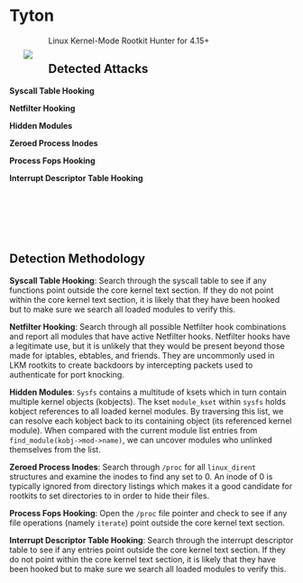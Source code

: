# Tyton

<img align="left" src="https://raw.githubusercontent.com/nbulischeck/tyton/master/images/tyton-large.jpg?token=ARN9vXUA3y4sqHCkZj_tM1s9Zlb4eW-vks5bu8I4wA%3D%3D" style="padding: 25px">

Linux Kernel-Mode Rootkit Hunter for 4.15+

## Detected Attacks

**Syscall Table Hooking**
  
**Netfilter Hooking**

**Hidden Modules**

**Zeroed Process Inodes**

**Process Fops Hooking**

**Interrupt Descriptor Table Hooking**

&nbsp;

&nbsp;

&nbsp;

## Detection Methodology

**Syscall Table Hooking**: Search through the syscall table to see if any functions point outside the core kernel text section. If they do not point within the core kernel text section, it is likely that they have been hooked but to make sure we search all loaded modules to verify this.

**Netfilter Hooking**: Search through all possible Netfilter hook combinations and report all modules that have active Netfilter hooks. Netfilter hooks have a legitimate use, but it is unlikely that they would be present beyond those made for iptables, ebtables, and friends. They are uncommonly used in LKM rootkits to create backdoors by intercepting packets used to authenticate for port knocking.

**Hidden Modules**: `Sysfs` contains a multitude of ksets which in turn contain multiple kernel objects (kobjects). The kset `module_kset` within `sysfs` holds kobject references to all loaded kernel modules. By traversing this list, we can resolve each kobject back to its containing object (its referenced kernel module). When compared with the current module list entries from `find_module(kobj->mod->name)`, we can uncover modules who unlinked themselves from the list.

**Zeroed Process Inodes**: Search through `/proc` for all `linux_dirent` structures and examine the inodes to find any set to 0. An inode of 0 is typically ignored from directory listings which makes it a good candidate for rootkits to set directories to in order to hide their files.

**Process Fops Hooking**: Open the `/proc` file pointer and check to see if any file operations (namely `iterate`) point outside the core kernel text section.

**Interrupt Descriptor Table Hooking**: Search through the interrupt descriptor table to see if any entries point outside the core kernel text section. If they do not point within the core kernel text section, it is likely that they have been hooked but to make sure we search all loaded modules to verify this.
